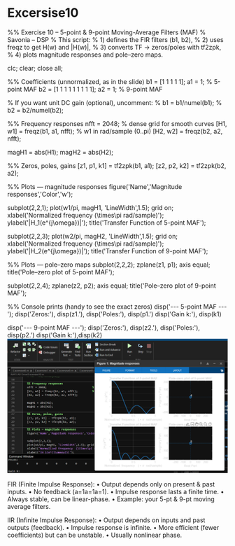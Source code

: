 # Excersise10
%% Exercise 10 – 5-point & 9-point Moving-Average Filters (MAF)
% Savonia – DSP
% This script:
%  1) defines the FIR filters (b1, b2), 
%  2) uses freqz to get H(w) and |H(w)|,
%  3) converts TF -> zeros/poles with tf2zpk,
%  4) plots magnitude responses and pole–zero maps.

clc; clear; close all;

%% Coefficients (unnormalized, as in the slide)
b1 = [1 1 1 1 1];          a1 = 1;        % 5-point MAF
b2 = [1 1 1 1 1 1 1 1 1];  a2 = 1;        % 9-point MAF

% If you want unit DC gain (optional), uncomment:
% b1 = b1/numel(b1);
% b2 = b2/numel(b2);

%% Frequency responses
nfft = 2048;                            % dense grid for smooth curves
[H1, w1] = freqz(b1, a1, nfft);         % w1 in rad/sample (0..pi)
[H2, w2] = freqz(b2, a2, nfft);

magH1 = abs(H1);
magH2 = abs(H2);

%% Zeros, poles, gains
[z1, p1, k1] = tf2zpk(b1, a1);
[z2, p2, k2] = tf2zpk(b2, a2);

%% Plots — magnitude responses
figure('Name','Magnitude responses','Color','w');

subplot(2,2,1);
plot(w1/pi, magH1, 'LineWidth',1.5); grid on;
xlabel('Normalized frequency  (\times\pi rad/sample)');
ylabel('|H_1(e^{j\omega})|');
title('Transfer Function of 5-point MAF');

subplot(2,2,3);
plot(w2/pi, magH2, 'LineWidth',1.5); grid on;
xlabel('Normalized frequency  (\times\pi rad/sample)');
ylabel('|H_2(e^{j\omega})|');
title('Transfer Function of 9-point MAF');

%% Plots — pole–zero maps
subplot(2,2,2);
zplane(z1, p1); axis equal;
title('Pole–zero plot of 5-point MAF');

subplot(2,2,4);
zplane(z2, p2); axis equal;
title('Pole–zero plot of 9-point MAF');

%% Console prints (handy to see the exact zeros)
disp('--- 5-point MAF ---');
disp('Zeros:'), disp(z1.'), disp('Poles:'), disp(p1.')
disp('Gain k:'), disp(k1)

disp('--- 9-point MAF ---');
disp('Zeros:'), disp(z2.'), disp('Poles:'), disp(p2.')
disp('Gain k:'),disp(k2)
![images](https://github.com/Khan548-codes/Excersise10/blob/main/Images/Screenshot%202025-09-30%20152345.png)

FIR (Finite Impulse Response):
•	Output depends only on present & past inputs.
•	No feedback (a=1a=1a=1).
•	Impulse response lasts a finite time.
•	Always stable, can be linear-phase.
•	Example: your 5-pt & 9-pt moving average filters.

IIR (Infinite Impulse Response):
•	Output depends on inputs and past outputs (feedback).
•	Impulse response is infinite.
•	More efficient (fewer coefficients) but can be unstable.
•	Usually nonlinear phase.



